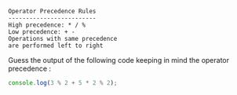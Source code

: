 ```
Operator Precedence Rules
-------------------------
High precedence: * / %
Low precedence: + -
Operations with same precedence 
are performed left to right
```


Guess the output of the following code keeping in mind the operator precedence :

```js
console.log(3 % 2 + 5 * 2 % 2);
```
